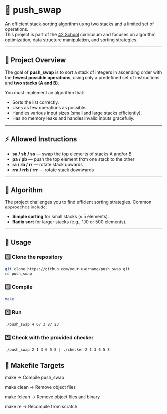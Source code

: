 # 🧠 push_swap

An efficient stack-sorting algorithm using two stacks and a limited set of operations.  
This project is part of the [42 School](https://42.fr/) curriculum and focuses on algorithm optimization, data structure manipulation, and sorting strategies.

---

## 📌 Project Overview

The goal of **push_swap** is to sort a stack of integers in ascending order with the **fewest possible operations**, using only a predefined set of instructions and **two stacks (A and B)**.

You must implement an algorithm that:
- Sorts the list correctly.
- Uses as few operations as possible.
- Handles various input sizes (small and large stacks efficiently).
- Has no memory leaks and handles invalid inputs gracefully.

---

## ⚡ Allowed Instructions

- **sa / sb / ss** — swap the top elements of stacks A and/or B  
- **pa / pb** — push the top element from one stack to the other  
- **ra / rb / rr** — rotate stack upwards  
- **rra / rrb / rrr** — rotate stack downwards

---

## 🧮 Algorithm

The project challenges you to find efficient sorting strategies. Common approaches include:
- **Simple sorting** for small stacks (≤ 5 elements).
- **Radix sort** for larger stacks (e.g., 100 or 500 elements).

---

## 🧪 Usage

### 1️⃣ **Clone the repository**

```bash
git clone https://github.com/your-username/push_swap.git
cd push_swap
```
### 1️⃣ **Compile**

```bash
make
```
### 1️⃣ **Run**

```bash
./push_swap 4 67 3 87 23
```
### 1️⃣ **Check with the provided checker**

```bash
./push_swap 2 1 3 6 5 8 | ./checker 2 1 3 6 5 8
```

## 🧰 Makefile Targets

make → Compile push_swap

make clean → Remove object files

make fclean → Remove object files and binary

make re → Recompile from scratch


